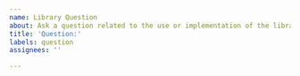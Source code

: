 ```yaml
---
name: Library Question
about: Ask a question related to the use or implementation of the library.
title: 'Question:'
labels: question
assignees: ''

---
```


<!--
Make sure that your question is directly related to the use or the implementation of the library before submitting it as we do not use GitHub Issues for general discussion. If your question is general (e.g. "How can I do <xxx> in FHE?"" or "Why don't I get the correct result?"), please use the dedicated https://github.com/tuneinsight/lattigo/discussions instead. 

If you want to keep your question private, you can contact us directly using the following email: lattigo@tuneinsight.com.
-->